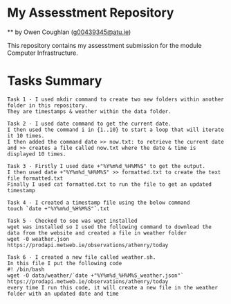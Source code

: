 # My Assesstment Repository

** by Owen Coughlan (g00439345@atu.ie)

This repository contains my assesstment submission for the module Computer Infrastructure.


# Tasks Summary

    Task 1 - I used mkdir command to create two new folders within another folder in this repository. 
    They are timestamps & weather within the data folder.
    
    Task 2 - I used date command to get the current date. 
    I then used the command i in {1..10} to start a loop that will iterate it 10 times. 
    I then added the command date >> now.txt: to retrieve the current date and >> creates a file called now.txt where the date & time is displayed 10 times.

    Task 3 - Firstly I used date +"%Y%m%d_%H%M%S" to get the output.
    I then used date +"%Y%m%d_%H%M%S" >> formatted.txt to create the text file formatted.txt
    Finally I used cat formatted.txt to run the file to get an updated timestamp

    Task 4 - I created a timestamp file using the below command
    touch `date +"%Y%m%d_%H%M%S"`.txt

    Task 5 - Checked to see was wget installed
    wget was installed so I used the following command to download the data from the website and created a file in weather folder
    wget -0 weather.json https://prodapi.metweb.ie/observations/athenry/today

    Task 6 - I created a new file called weather.sh.
    In this file I put the following code
    #! /bin/bash
    wget -O data/weather/`date +"%Y%m%d_%H%M%S_weather.json"` https://prodapi.metweb.ie/observations/athenry/today
    every time I run this code, it will create a new file in the weather folder with an updated date and time
